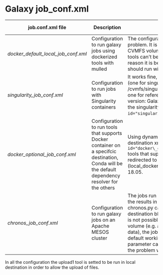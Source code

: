 # Galaxy job\_conf.xml

job.conf.xml file | Description| Issues| Tested with
---|---|---|---|
*docker\_default\_local\_job\_conf.xml* | Configuration to run galaxy jobs using dockerized tools with mulled | The configuration work without any problem. It is also possible to attach CVMFS volumes for reference data. Some tools can't be run with mulled, for this reason it is better to specify the tools that should run with Conda in the tool block. | Galaxy 18.05
*singularity\_job\_conf.xml* | Configuration to run jobs with Singularity containers | It works fine, also with CVMFS volumes (one for singularity images, /cvmfs/singularity.galaxyproject.org, and one for reference data). Required Galaxy version: Galaxy >= 18.09 (the job_conf has the singularity block ``<param id="singularity_image_dir">PATH</param>``). | Galaxy 19.01
*docker\_optional\_job\_conf.xml* | Configuration to run tools that supports Docker container on a specifcic destination, Conda will be the default dependency resolver for the others | Using dynamic runner and docker_dispatch destination xml ``<destination id="docker\_dispatch" runner="dynamic">`` tools that supports Docker container are redirected to a different destination (local_docker), not working on Galaxy 18.05. | Galaxy 19.05
*chronos\_job\_conf.xml* | Configuration to run galaxy jobs on an Apache MESOS cluster | The jobs run but there are problems linking the results in the history. The runner chronos.py called by the chronos destination block lacks of some features: it is not possible to attach more than one volume (e.g. add CVMFS for reference data), the jobs are not executed in the default working directory and this parameter can not be set, thus resulting in the problem with history results link. | Galaxy 18.05

In all the configuration the upload1 tool is setted to be run in local destination in order to allow the upload of files. 
